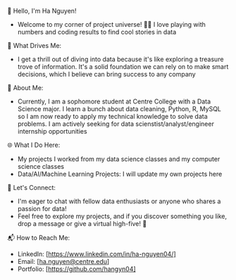 👋 Hello, I'm Ha Nguyen!
- Welcome to my corner of project universe! 👨‍💻 I love playing with numbers and coding results to find cool stories in data

🚀 What Drives Me:
- I get a thrill out of diving into data because it's like exploring a treasure trove of information. It's a solid foundation we can rely on to make
smart decisions, which I believe can bring success to any company

💼 About Me:
- Currently, I am a sophomore student at Centre College with a Data Science major. I learn a bunch about data cleaning, Python, R, MySQL so I am now ready to apply my 
technical knowledge to solve data problems. I am actively seeking for data scienstist/analyst/engineer internship opportunities

🌐 What I Do Here:
* My projects I worked from my data science classes and my computer science classes
* Data/AI/Machine Learning Projects: I will update my own projects here

🤝 Let's Connect:
- I'm eager to chat with fellow data enthusiasts or anyone who shares a passion for data!
- Feel free to explore my projects, and if you discover something you like, drop a message or give a virtual high-five! 👋

📬 How to Reach Me:
- LinkedIn: [https://www.linkedin.com/in/ha-nguyen04/]
- Email: [ha.nguyen@centre.edu]
- Portfolio: [https://github.com/hangyn04]
